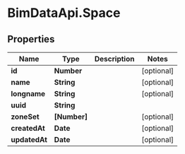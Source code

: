 # BimDataApi.Space

## Properties

Name | Type | Description | Notes
------------ | ------------- | ------------- | -------------
**id** | **Number** |  | [optional] 
**name** | **String** |  | [optional] 
**longname** | **String** |  | [optional] 
**uuid** | **String** |  | 
**zoneSet** | **[Number]** |  | [optional] 
**createdAt** | **Date** |  | [optional] 
**updatedAt** | **Date** |  | [optional] 


